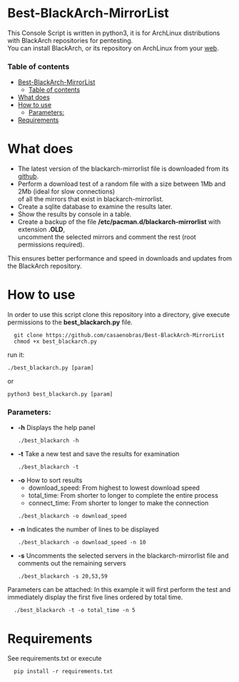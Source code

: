 # Best-BlackArch-MirrorList

This Console Script is written in python3, it is for ArchLinux distributions with BlackArch repositories for pentesting.  
You can install BlackArch, or its repository on ArchLinux from your [web](https://www.blackarch.org/).

### Table of contents
- [Best-BlackArch-MirrorList](#best-blackarch-mirrorlist)
    - [Table of contents](#table-of-contents)
- [What does](#what-does)
- [How to use](#how-to-use)
    - [Parameters:](#parameters)
- [Requirements](#requirements)


# What does

+ The latest version of the blackarch-mirrorlist file is downloaded from its [github](https://github.com/BlackArch/blackarch-site/blob/master/blackarch-mirrorlist).
+ Perform a download test of a random file with a size between 1Mb and 2Mb (ideal for slow connections)  
  of all the mirrors that exist in blackarch-mirrorlist.
+ Create a sqlite database to examine the results later.
+ Show the results by console in a table.
+ Create a backup of the file **/etc/pacman.d/blackarch-mirrorlist** with extension **.OLD**,  
  uncomment the selected mirrors and comment the rest (root permissions required).

This ensures better performance and speed in downloads and updates from the BlackArch repository.

# How to use

In order to use this script clone this repository into a directory, give execute permissions to the **best_blackarch.py** file.
~~~
  git clone https://github.com/casaenobras/Best-BlackArch-MirrorList
  chmod +x best_blackarch.py
~~~
run it:  
~~~
./best_blackarch.py [param]
~~~  
or  
~~~
python3 best_blackarch.py [param]
~~~  

### Parameters:

+ **-h**     Displays the help panel
  ~~~
  ./best_blackarch -h
  ~~~
+ **-t**     Take a new test and save the results for examination
  ~~~
  ./best_blackarch -t
  ~~~
+ **-o**     How to sort results
    + download_speed: From highest to lowest download speed
    + total_time: From shorter to longer to complete the entire process
    + connect_time: From shorter to longer to make the connection
  ~~~
  ./best_blackarch -o download_speed
  ~~~
+ **-n**     Indicates the number of lines to be displayed
  ~~~
  ./best_blackarch -o download_speed -n 10
  ~~~
+ **-s**     Uncomments the selected servers in the blackarch-mirrorlist file and comments out the remaining servers
  ~~~
  ./best_blackarch -s 20,53,59
  ~~~

Parameters can be attached:
In this example it will first perform the test and immediately display the first five lines ordered by total time.

~~~
  ./best_blackarch -t -o total_time -n 5
~~~

# Requirements

See requirements.txt or execute

~~~
  pip install -r requirements.txt
~~~